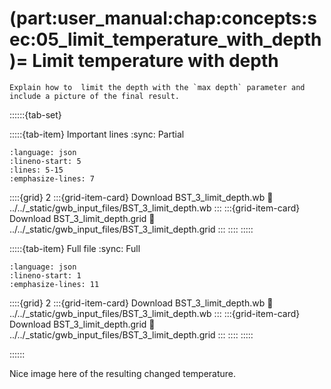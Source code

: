 (part:user_manual:chap:concepts:sec:05_limit_temperature_with_depth)=
Limit temperature with depth
============================

```{todo}
Explain how to  limit the depth with the `max depth` parameter and include a picture of the final result.
```


::::::{tab-set}

:::::{tab-item} Important lines
:sync: Partial

```{literalinclude} ../../_static/gwb_input_files/BST_3_limit_depth.wb
:language: json
:lineno-start: 5
:lines: 5-15
:emphasize-lines: 7
```
::::{grid} 2
:::{grid-item-card}  Download BST_3_limit_depth.wb
:link: ../../_static/gwb_input_files/BST_3_limit_depth.wb
:::
:::{grid-item-card}  Download BST_3_limit_depth.grid
:link: ../../_static/gwb_input_files/BST_3_limit_depth.grid
:::
::::
:::::

:::::{tab-item} Full file
:sync: Full


```{literalinclude} ../../_static/gwb_input_files/BST_3_limit_depth.wb
:language: json
:lineno-start: 1
:emphasize-lines: 11
```

::::{grid} 2
:::{grid-item-card}  Download BST_3_limit_depth.wb
:link: ../../_static/gwb_input_files/BST_3_limit_depth.wb
:::
:::{grid-item-card}  Download BST_3_limit_depth.grid
:link: ../../_static/gwb_input_files/BST_3_limit_depth.grid
:::
::::
:::::

::::::

Nice image here of the resulting changed temperature.